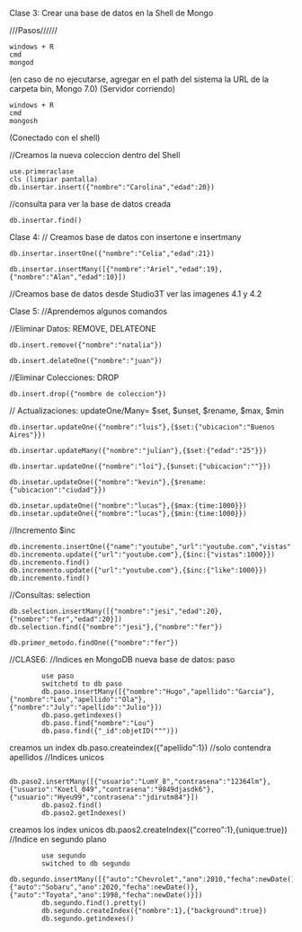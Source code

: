 Clase 3:
Crear una base de datos en la Shell de Mongo

///Pasos//////

    windows + R
    cmd
    mongod

(en caso de no ejecutarse, agregar en el path del sistema la URL de la carpeta bin, Mongo 7.0)
(Servidor corriendo)

    windows + R
    cmd
    mongosh

(Conectado con el shell)

//Creamos la nueva coleccion dentro del Shell

    use.primeraclase
    cls (limpiar pantalla)
    db.insertar.insert({"nombre":"Carolina","edad":20})

//consulta para ver la base de datos creada

    db.insertar.find()

Clase 4:
// Creamos base de datos con insertone e insertmany

    db.insertar.insertOne({"nombre":"Celia","edad":21})

    db.insertar.insertMany([{"nombre":"Ariel","edad":19},{"nombre":"Alan","edad":10}])

//Creamos base de datos desde Studio3T
ver las imagenes 4.1 y 4.2

Clase 5:
//Aprendemos algunos comandos

//Eliminar Datos: REMOVE, DELATEONE

    db.insert.remove({"nombre":"natalia"})

    db.insert.delateOne({"nombre":"juan"})

//Eliminar Colecciones: DROP

    db.insert.drop({"nombre de coleccion"})

// Actualizaciones: updateOne/Many= $set, $unset, $rename, $max, $min

    db.insertar.updateOne({"nombre":"luis"},{$set:{"ubicacion":"Buenos Aires"}})

    db.insertar.updateMany({"nombre":"julian"},{$set:{"edad":"25"}})

    db.insertar.updateOne({"nombre":"loi"},{$unset:{"ubicacion":""}})

    db.insetar.updateOne({"nombre":"kevin"},{$rename:{"ubicacion":"ciudad"}})

    db.insetar.updateOne({"nombre":"lucas"},{$max:{time:1000}})
    db.insetar.updateOne({"nombre":"lucas"},{$min:{time:1000}})

//Incremento $inc

    db.incremento.insertOne({"name":"youtube","url":"youtube.com","vistas":1000,"likes":50})
    db.incremento.update({"url":"youtube.com"},{$inc:{"vistas":1000}})
    db.incremento.find()
    db.incremento.update({"url":"youtube.com"},{$inc:{"like":1000}})
    db.incremento.find()

//Consultas: selection

    db.selection.insertMany([{"nombre":"jesi","edad":20},{"nombre":"fer","edad":20}])
    db.selection.find({"nombre":"jesi"},{"nombre":"fer"})

    db.primer_metodo.findOne({"nombre":"fer"})

//CLASE6:
//Indices en MongoDB
nueva base de datos: paso

            use paso
            switchetd to db paso
            db.paso.insertMany([{"nombre":"Hugo","apellido":"Garcia"},{"nombre":"Lou","apellido":"Ola"},{"nombre":"July":"apellido":"Julio"}])
            db.paso.getindexes()
            db.paso.find{"nombre":"Lou"}
            db.paso.find({"_id":objetID(""")})

creamos un index
db.paso.createindex({"apellido":1}) //solo contendra apellidos
//Indices unicos

            db.paso2.insertMany([{"usuario":"LumY_8","contrasena":"12364lm"},{"usuario":"Koetl_049","contrasena":"9849djasdk6"},{"usuario":"Hyeu99","contrasena":"jdirutm84"}])
            db.paso2.find()
            db.paso2.getIndexes()

creamos los index unicos
db.paos2.createIndex({"correo":1},{unique:true})
//Indice en segundo plano

            use segundo
            switched to db segundo
            db.segundo.insertMany([{"auto":"Chevrolet","ano":2010,"fecha":newDate()},{"auto":"Sobaru","ano":2020,"fecha":newDate()},{"auto":"Toyota","ano":1998,"fecha":newDate()}])
            db.segundo.find().pretty()
            db.segundo.createIndex({"nombre":1},{"background":true})
            db.segundo.getindexes()


